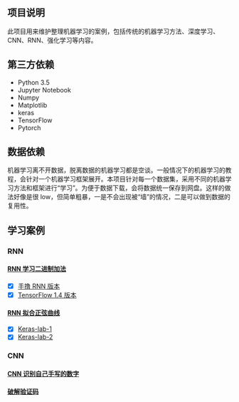 ## 项目说明

此项目用来维护整理机器学习的案例，包括传统的机器学习方法、深度学习、CNN、RNN、强化学习等内容。

## 第三方依赖

* Python 3.5
* Jupyter Notebook
* Numpy
* Matplotlib
* keras
* TensorFlow
* Pytorch

## 数据依赖

机器学习离不开数据，脱离数据的机器学习都是空谈。一般情况下的机器学习的教程，会针对一个机器学习框架展开。本项目针对每一个数据集，采用不同的机器学习方法和框架进行“学习”。为便于数据下载，会将数据统一保存到网盘。这样的做法好像是很 low，但简单粗暴，一是不会出现被“墙”的情况，二是可以做到数据的复用性。


## 学习案例

### RNN

#### [RNN 学习二进制加法](RNN_learn_binary_addition)

- [X] [手撸 RNN 版本](RNN_learn_binary_addition/RNN_learn_binary_addition.py)
- [X] [TensorFlow 1.4 版本](RNN_learn_binary_addition/RNN_learn_binary_addition_in_tensorflow.py)

#### [RNN 拟合正弦曲线](RNN_fits_time_series_signals)

- [X] [Keras-lab-1](RNN_fits_time_series_signals/RNN_fits_sine_curve_in_keras-lab-1.py)
- [X] [Keras-lab-2](RNN_fits_time_series_signals/RNN_fits_sine_curve_in_keras-lab-2.py)

### CNN

#### [CNN 识别自己手写的数字](CNN_handwritten_digits_recognition)

#### [破解验证码](captcha_recognition)
